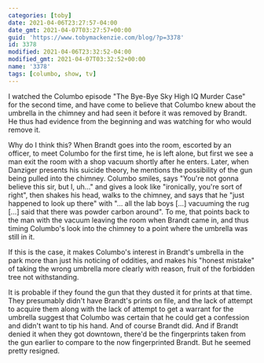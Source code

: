 ```yaml
---
categories: [toby]
date: 2021-04-06T23:27:57-04:00
date_gmt: 2021-04-07T03:27:57+00:00
guid: 'https://www.tobymackenzie.com/blog/?p=3378'
id: 3378
modified: 2021-04-06T23:32:52-04:00
modified_gmt: 2021-04-07T03:32:52+00:00
name: '3378'
tags: [columbo, show, tv]
---
```


I watched the Columbo episode "The Bye-Bye Sky High IQ Murder Case" for the second time, and have come to believe that Columbo knew about the umbrella in the chimney and had seen it before it was removed by Brandt.<!--more-->  He thus had evidence from the beginning and was watching for who would remove it.

Why do I think this? When Brandt goes into the room, escorted by an officer, to meet Columbo for the first time, he is left alone, but first we see a man exit the room with a shop vacuum shortly after he enters.  Later, when Danziger presents his suicide theory, he mentions the possibility of the gun being pulled into the chimney.  Columbo smiles, says "You're not gonna believe this sir, but I, uh…" and gives a look like "ironically, you're sort of right", then shakes his head, walks to the chimney, and says that he "just happened to look up there" with "… all the lab boys […] vacuuming the rug […] said that there was powder carbon around".  To me, that points back to the man with the vacuum leaving the room when Brandt came in, and thus timing Columbo's look into the chimney to a point where the umbrella was still in it.

If this is the case, it makes Columbo's interest in Brandt's umbrella in the park more than just his noticing of oddities, and makes his "honest mistake" of taking the wrong umbrella more clearly with reason, fruit of the forbidden tree not withstanding.

It is probable if they found the gun that they dusted it for prints at that time.  They presumably didn't have Brandt's prints on file, and the lack of attempt to acquire them along with the lack of attempt to get a warrant for the umbrella suggest that Columbo was certain that he could get a confession and didn't want to tip his hand.  And of course Brandt did.  And if Brandt denied it when they got downtown, there'd be the fingerprints taken from the gun earlier to compare to the now fingerprinted Brandt.  But he seemed pretty resigned.
